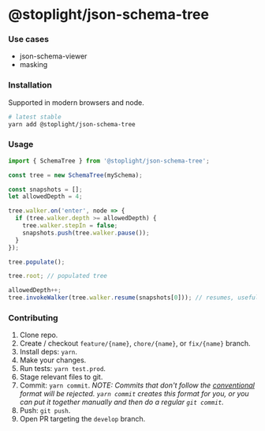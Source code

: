 # @stoplight/json-schema-tree

<!-- BADGES -->

### Use cases

- json-schema-viewer
- masking

### Installation

Supported in modern browsers and node.

```bash
# latest stable
yarn add @stoplight/json-schema-tree
```

### Usage

```ts
import { SchemaTree } from '@stoplight/json-schema-tree';

const tree = new SchemaTree(mySchema);

const snapshots = [];
let allowedDepth = 4;

tree.walker.on('enter', node => {
  if (tree.walker.depth >= allowedDepth) {
    tree.walker.stepIn = false;
    snapshots.push(tree.walker.pause());  
  }
});

tree.populate();

tree.root; // populated tree

allowedDepth++;
tree.invokeWalker(tree.walker.resume(snapshots[0])); // resumes, useful for jsv (expand)
```

### Contributing

1. Clone repo.
2. Create / checkout `feature/{name}`, `chore/{name}`, or `fix/{name}` branch.
3. Install deps: `yarn`.
4. Make your changes.
5. Run tests: `yarn test.prod`.
6. Stage relevant files to git.
7. Commit: `yarn commit`. _NOTE: Commits that don't follow the [conventional](https://github.com/marionebl/commitlint/tree/master/%40commitlint/config-conventional) format will be rejected. `yarn commit` creates this format for you, or you can put it together manually and then do a regular `git commit`._
8. Push: `git push`.
9. Open PR targeting the `develop` branch.
